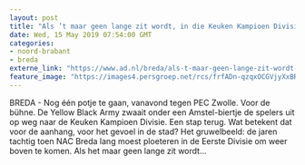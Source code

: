 ```yaml
---
layout: post
title: "Als ’t maar geen lange zit wordt, in die Keuken Kampioen Divisie"
date: Wed, 15 May 2019 07:54:00 GMT
categories: 
- noord-brabant 
- breda 
externe_link: "https://www.ad.nl/breda/als-t-maar-geen-lange-zit-wordt-in-die-keuken-kampioen-divisie~a3c7b9af/"
feature_image: "https://images4.persgroep.net/rcs/frfADn-qzqxOCGVjyXxBRvYkrBY/diocontent/148113109/_fitwidth/400/?appId=21791a8992982cd8da851550a453bd7f&quality=0.7"
---
```


BREDA - Nog één potje te gaan, vanavond tegen PEC Zwolle. Voor de bühne. De Yellow Black Army zwaait onder een Amstel-biertje de spelers uit op weg naar de Keuken Kampioen Divisie. Een stap terug. Wat betekent dat voor de aanhang, voor het gevoel in de stad? Het gruwelbeeld: de jaren tachtig toen NAC Breda lang moest ploeteren in de Eerste Divisie om weer boven te komen. Als het maar geen lange zit wordt...
